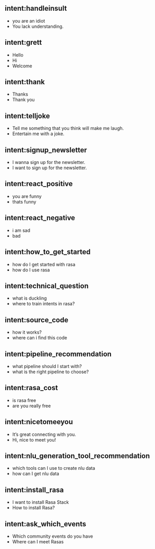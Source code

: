 ## intent:handleinsult
- you are an idiot
- You lack understanding.

## intent:grett
- Hello
- Hi
- Welcome

## intent:thank
- Thanks
- Thank you

## intent:telljoke
- Tell me something that you think will make me laugh.
- Entertain me with a joke.

## intent:signup_newsletter
- I wanna sign up for the newsletter.
- I want to sign up for the newsletter.

## intent:react_positive
- you are funny
- thats funny

## intent:react_negative
- i am sad
- bad

## intent:how_to_get_started
- how do I get started with rasa
- how do I use rasa

## intent:technical_question
- what is duckling
- where to train intents in rasa?

## intent:source_code
- how it works?
- where can i find this code

## intent:pipeline_recommendation
- what pipeline should I start with?
- what is the right pipeline to choose?

## intent:rasa_cost
- is rasa free
- are you really free

## intent:nicetomeeyou
- It’s great connecting with you.
- Hi, nice to meet you!

## intent:nlu_generation_tool_recommendation
- which tools can I use to create nlu data
- how can I get nlu data

## intent:install_rasa
- I want to install Rasa Stack
- How to install Rasa?

## intent:ask_which_events
- Which community events do you have
- Where can I meet Rasas